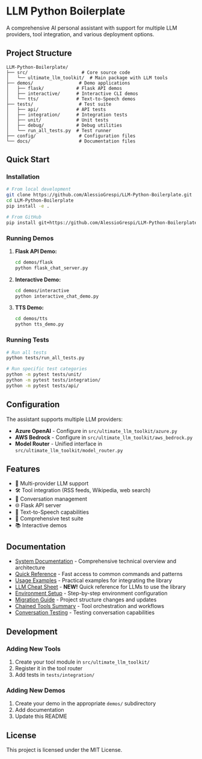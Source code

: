 # LLM Python Boilerplate

A comprehensive AI personal assistant with support for multiple LLM providers, tool integration, and various deployment options.

## Project Structure

```
LLM-Python-Boilerplate/
├── src/                    # Core source code
│   └── ultimate_llm_toolkit/  # Main package with LLM tools
├── demos/                 # Demo applications
│   ├── flask/            # Flask API demos
│   ├── interactive/      # Interactive CLI demos
│   └── tts/              # Text-to-Speech demos
├── tests/                 # Test suite
│   ├── api/              # API tests
│   ├── integration/      # Integration tests
│   ├── unit/             # Unit tests
│   ├── debug/            # Debug utilities
│   └── run_all_tests.py  # Test runner
├── config/                # Configuration files
└── docs/                  # Documentation files
```

## Quick Start

### Installation

```bash
# From local development
git clone https://github.com/AlessioGrespi/LLM-Python-Boilerplate.git
cd LLM-Python-Boilerplate
pip install -e .

# From GitHub
pip install git+https://github.com/AlessioGrespi/LLM-Python-Boilerplate.git
```

### Running Demos

1. **Flask API Demo:**
   ```bash
   cd demos/flask
   python flask_chat_server.py
   ```

2. **Interactive Demo:**
   ```bash
   cd demos/interactive
   python interactive_chat_demo.py
   ```

3. **TTS Demo:**
   ```bash
   cd demos/tts
   python tts_demo.py
   ```

### Running Tests

```bash
# Run all tests
python tests/run_all_tests.py

# Run specific test categories
python -m pytest tests/unit/
python -m pytest tests/integration/
python -m pytest tests/api/
```

## Configuration

The assistant supports multiple LLM providers:

- **Azure OpenAI** - Configure in `src/ultimate_llm_toolkit/azure.py`
- **AWS Bedrock** - Configure in `src/ultimate_llm_toolkit/aws_bedrock.py`
- **Model Router** - Unified interface in `src/ultimate_llm_toolkit/model_router.py`

## Features

- 🤖 Multi-provider LLM support
- 🛠️ Tool integration (RSS feeds, Wikipedia, web search)
- 💬 Conversation management
- 🌐 Flask API server
- 🎤 Text-to-Speech capabilities
- 🧪 Comprehensive test suite
- 📚 Interactive demos

## Documentation

- [System Documentation](SYSTEM_DOCUMENTATION.md) - Comprehensive technical overview and architecture
- [Quick Reference](QUICK_REFERENCE.md) - Fast access to common commands and patterns
- [Usage Examples](USAGE_EXAMPLES.md) - Practical examples for integrating the library
- [LLM Cheat Sheet](LLM_CHEAT_SHEET.md) - **NEW!** Quick reference for LLMs to use the library
- [Environment Setup](ENV_SETUP.md) - Step-by-step environment configuration
- [Migration Guide](MIGRATION_SUMMARY.md) - Project structure changes and updates
- [Chained Tools Summary](CHAINED_TOOLS_SUMMARY.md) - Tool orchestration and workflows
- [Conversation Testing](CONVERSATION_TESTING_SUMMARY.md) - Testing conversation capabilities

## Development

### Adding New Tools

1. Create your tool module in `src/ultimate_llm_toolkit/`
2. Register it in the tool router
3. Add tests in `tests/integration/`

### Adding New Demos

1. Create your demo in the appropriate `demos/` subdirectory
2. Add documentation
3. Update this README

## License

This project is licensed under the MIT License. 
